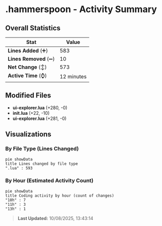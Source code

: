 # .hammerspoon - Activity Summary 

## Overall Statistics

| Stat                   | Value                                                             |
| ---------------------- | ----------------------------------------------------------------- |
| **Lines Added** (➕)   | 583                                          |
| **Lines Removed** (➖) | 10                                        |
| **Net Change** (↕)    | 573                |
| **Active Time** (⌚)   | 12 minutes |


## Modified Files
- **ui-explorer.lua** (+280, -0)
- **init.lua** (+22, -10)
- **ui-explorer.lua** (+281, -0)

## Visualizations

### By File Type (Lines Changed)

```mermaid
pie showData
title Lines changed by file type
".lua" : 593
```

### By Hour (Estimated Activity Count)

```mermaid
pie showData
title Coding activity by hour (count of changes)
"10h" : 7
"11h" : 3
"13h" : 1
```


> **Last Updated:** 10/08/2025, 13:43:14
